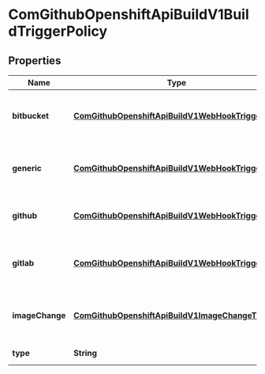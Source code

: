 
# ComGithubOpenshiftApiBuildV1BuildTriggerPolicy

## Properties
Name | Type | Description | Notes
------------ | ------------- | ------------- | -------------
**bitbucket** | [**ComGithubOpenshiftApiBuildV1WebHookTrigger**](ComGithubOpenshiftApiBuildV1WebHookTrigger.md) | BitbucketWebHook contains the parameters for a Bitbucket webhook type of trigger |  [optional]
**generic** | [**ComGithubOpenshiftApiBuildV1WebHookTrigger**](ComGithubOpenshiftApiBuildV1WebHookTrigger.md) | generic contains the parameters for a Generic webhook type of trigger |  [optional]
**github** | [**ComGithubOpenshiftApiBuildV1WebHookTrigger**](ComGithubOpenshiftApiBuildV1WebHookTrigger.md) | github contains the parameters for a GitHub webhook type of trigger |  [optional]
**gitlab** | [**ComGithubOpenshiftApiBuildV1WebHookTrigger**](ComGithubOpenshiftApiBuildV1WebHookTrigger.md) | GitLabWebHook contains the parameters for a GitLab webhook type of trigger |  [optional]
**imageChange** | [**ComGithubOpenshiftApiBuildV1ImageChangeTrigger**](ComGithubOpenshiftApiBuildV1ImageChangeTrigger.md) | imageChange contains parameters for an ImageChange type of trigger |  [optional]
**type** | **String** | type is the type of build trigger | 



